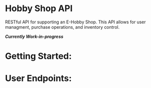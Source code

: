 # Hobby Shop API
 RESTful API for supporting an E-Hobby Shop. This API allows for user managment, purchase operations, and inventory control. 
 
***Currently Work-in-progress***

# Getting Started:

# User Endpoints:



